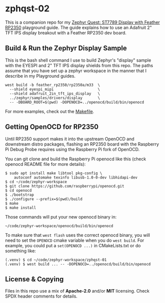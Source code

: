 <!-- SPDX-License-Identifier: MIT -->
<!-- SPDX-FileCopyrightText: Copyright 2025 Sam Blenny -->

# zphqst-02

This is a companion repo for my 
[Zephyr Quest: ST7789 Display with Feather RP2350](https://adafruit-playground.com/u/SamBlenny/pages/zephyr-quest-st7789-display-with-feather-rp2350)
playground guide. The guide explains how to use an Adafruit 2" TFT IPS display
breakout with a Feather RP2350 dev board.


## Build & Run the Zephyr Display Sample

This is the bash shell command I use to build Zephyr's "display" sample with
the EYESPI and 2" TFT IPS display shields from this repo. The paths assume
that you have set up a zephyr workspace in the manner that I describe in my
Playground guides.

```
west build -b feather_rp2350/rp2350a/m33  \
  --shield eyespi_mipi                    \
  --shield adafruit_2in_tft_ips_display   \
  ../zephyr/samples/drivers/display       \
  -- -DBOARD_ROOT=$(pwd) -DOPENOCD=../openocd/build/bin/openocd
```

For more examples, check out the [Makefile](Makefile).


## Getting OpenOCD for RP2350

Until RP2350 support makes it into the upstream OpenOCD and downstream distro
packages, flashing an RP2350 board with the Raspberry Pi Debug Probe requires
using the Raspberry Pi fork of OpenOCD.

You can git clone and build the Raspberry Pi openocd like this (check openocd
README file for more details):

```
$ sudo apt install make libtool pkg-config \
    autoconf automake texinfo libusb-1.0-0-dev libhidapi-dev
$ cd ~/code/zephyr-workspace
$ git clone https://github.com/raspberrypi/openocd.git
$ cd openocd
$ ./bootstrap
$ ./configure --prefix=$(pwd)/build
$ make
$ make install
```

Those commands will put your new openocd binary in:
```
~/code/zephyr-workspace/openocd/build/bin/openocd
```

To make sure that `west flash` uses the correct openocd binary, you will need
to set the `OPENOCD` cmake variable when you do `west build`. For example, you
could put a `set(OPENOCD ...)` in CMakeLists.txt or do something like:
```
(.venv) $ cd ~/code/zephyr-workspace/zphqst-01
(.venv) $ west build ... -- -DOPENOCD=../openocd/build/bin/openocd
```


## License & Copying

Files in this repo use a mix of **Apache-2.0** and/or **MIT** licensing. Check
SPDX header comments for details.
